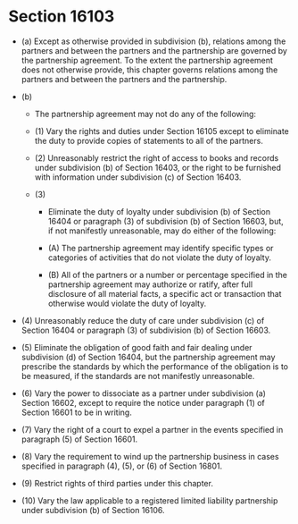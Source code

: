 # Section 16103

- (a) Except as otherwise provided in subdivision (b), relations among the partners and between the partners and the partnership are governed by the partnership agreement. To the extent the partnership agreement does not otherwise provide, this chapter governs relations among the partners and between the partners and the partnership.

- (b) 

  - The partnership agreement may not do any of the following:

  - (1) Vary the rights and duties under Section 16105 except to eliminate the duty to provide copies of statements to all of the partners.

  - (2) Unreasonably restrict the right of access to books and records under subdivision (b) of Section 16403, or the right to be furnished with information under subdivision (c) of Section 16403.

  - (3) 

    - Eliminate the duty of loyalty under subdivision (b) of Section 16404 or paragraph (3) of subdivision (b) of Section 16603, but, if not manifestly unreasonable, may do either of the following:

    - (A) The partnership agreement may identify specific types or categories of activities that do not violate the duty of loyalty.

    - (B) All of the partners or a number or percentage specified in the partnership agreement may authorize or ratify, after full disclosure of all material facts, a specific act or transaction that otherwise would violate the duty of loyalty.

- (4) Unreasonably reduce the duty of care under subdivision (c) of Section 16404 or paragraph (3) of subdivision (b) of Section 16603.

- (5) Eliminate the obligation of good faith and fair dealing under subdivision (d) of Section 16404, but the partnership agreement may prescribe the standards by which the performance of the obligation is to be measured, if the standards are not manifestly unreasonable.

- (6) Vary the power to dissociate as a partner under subdivision (a) Section 16602, except to require the notice under paragraph (1) of Section 16601 to be in writing.

- (7) Vary the right of a court to expel a partner in the events specified in paragraph (5) of Section 16601.

- (8) Vary the requirement to wind up the partnership business in cases specified in paragraph (4), (5), or (6) of Section 16801.

- (9) Restrict rights of third parties under this chapter.

- (10) Vary the law applicable to a registered limited liability partnership under subdivision (b) of Section 16106.
